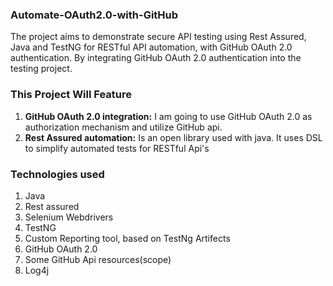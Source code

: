 ### Automate-OAuth2.0-with-GitHub
The project aims to demonstrate secure API testing using Rest Assured, Java and TestNG for RESTful API automation, with GitHub OAuth 2.0 authentication. By integrating GitHub OAuth 2.0 authentication into the testing project.


### This Project Will Feature
1. **GitHub OAuth 2.0 integration:** I am going to use GitHub OAuth 2.0 as authorization mechanism and utilize GitHub api.
2. **Rest Assured automation:** Is an open library used with java. It uses DSL to simplify automated tests for RESTful Api's

### Technologies used
1. Java
2. Rest assured
3. Selenium Webdrivers
4. TestNG
5. Custom Reporting tool, based on TestNg Artifects
6. GitHub OAuth 2.0
7. Some GitHub Api resources(scope)
8. Log4j